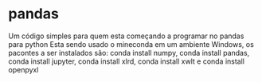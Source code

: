# pandas
Um código simples para quem esta começando a programar no pandas para python
Esta sendo usado o mineconda em um ambiente Windows, os pacontes a ser instalados são:
conda install numpy,
conda install pandas,
conda install jupyter,
conda install xlrd,
conda install xwlt e
conda install openpyxl
